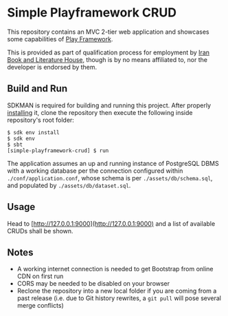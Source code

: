 # Simple Playframework CRUD 

This repository contains an MVC 2-tier web application and showcases some capabilities of [Play Framework](https://www.playframework.com/).

This is provided as part of qualification process for employment by [Iran Book and Literature House](https://ketab.ir/), though is by no means affiliated to, nor the developer is endorsed by them.

## Build and Run

SDKMAN is required for building and running this project. After properly [installing](https://sdkman.io/install) it, clone the repository then execute the following inside repository's root folder:

    $ sdk env install
    $ sdk env
    $ sbt
    [simple-playframework-crud] $ run
The application assumes an up and running instance of PostgreSQL DBMS with a working database per the connection configured within `./conf/application.conf`, whose schema is per `./assets/db/schema.sql`, and populated by `./assets/db/dataset.sql`.

## Usage

Head to [http://127.0.0.1:9000](http://127.0.0.1:9000) and a list of available CRUDs shall be shown.

## Notes

- A working internet connection is needed to get Bootstrap from online CDN on first run
- CORS may be needed to be disabled on your browser
- Reclone the repository into a new local folder if you are coming from a past release (i.e. due to Git history rewrites, a `git pull` will pose several merge conflicts)
